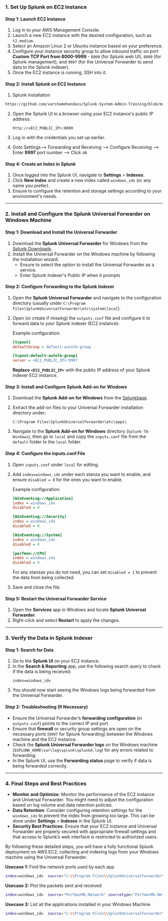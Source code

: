 ### **1. Set Up Splunk on EC2 Instance**

#### **Step 1: Launch EC2 Instance**
1. Log in to your AWS Management Console.
2. Launch a new EC2 instance with the desired configuration, such as `t2.medium`.
3. Select an Amazon Linux 2 or Ubuntu instance based on your preference.
4. Configure your instance security group to allow inbound traffic on port **Custom TCP Port from 8000-9999** - `8000` (for Splunk web UI), `8089` (for Splunk management), and `9997` (for the Universal Forwarder to send data to the Splunk indexer). 
5. Once the EC2 instance is running, SSH into it.

#### **Step 2: Install Splunk on EC2 Instance**
1. Splunk Installation
```bash 
https://github.com/varshamohandass/Splunk-System-Admin-Training/blob/main/Splunk_enterprise_instalation_linux_9.2.2.md
```
2. Open the Splunk UI in a browser using your EC2 instance's public IP address:
   ```
   http://<EC2_PUBLIC_IP>:8000
   ```

3. Log in with the credentials you set up earlier.
4. Goto Settings--> Forwarding and Receiving --> Configure Receiving --> Enter **9997** port number --> Click ok

#### **Step 4: Create an Index in Splunk**
1. Once logged into the Splunk UI, navigate to **Settings** > **Indexes**.
2. Click **New Index** and create a new index called `windows_idx` (or any name you prefer).
3. Ensure to configure the retention and storage settings according to your environment's needs.

---

### **2. Install and Configure the Splunk Universal Forwarder on Windows Machine**

#### **Step 1: Download and Install the Universal Forwarder**
1. Download the **Splunk Universal Forwarder** for Windows from the [Splunk Downloads](https://www.splunk.com/en_us/download/universal-forwarder.html).
2. Install the Universal Forwarder on the Windows machine by following the installation wizard.
   - Ensure to select the option to install the Universal Forwarder as a service.
   - Enter Splunk Indexer's Public IP when it prompts

#### **Step 2: Configure Forwarding to the Splunk Indexer**
1. Open the **Splunk Universal Forwarder** and navigate to the configuration directory (usually under `C:\Program Files\SplunkUniversalForwarder\etc\system\local`).
2. Open (or create if missing) the `outputs.conf` file and configure it to forward data to your Splunk indexer (EC2 instance):

   Example configuration:
   ```ini
   [tcpout]
   defaultGroup = default-autolb-group

   [tcpout:default-autolb-group]
   server = <EC2_PUBLIC_IP>:9997

   ```

   **Replace `<EC2_PUBLIC_IP>`** with the public IP address of your Splunk indexer EC2 instance.

#### **Step 3: Install and Configure Splunk Add-on for Windows**
1. Download the **Splunk Add-on for Windows** from the [Splunkbase](https://splunkbase.splunk.com/app/742/).
2. Extract the add-on files to your Universal Forwarder installation directory under:
   ```text
   C:\Program Files\SplunkUniversalForwarder\etc\apps\
   ```

3. Navigate to the **Splunk Add-on for Windows** directory (`Splunk-TA-Windows`), then go to `local` and copy the `inputs.conf` file from the `default` folder to the `local` folder.

#### **Step 4: Configure the inputs.conf File**
1. Open `inputs.conf` under `local` for editing.
2. Add `index=windows_idx` under each stanza you want to enable, and ensure `disabled = 0` for the ones you want to enable.

   Example configuration:
   ```ini
   [WinEventLog://Application]
   index = windows_idx
   disabled = 0

   [WinEventLog://Security]
   index = windows_idx
   disabled = 0

   [WinEventLog://System]
   index = windows_idx
   disabled = 0

   [perfmon://CPU]
   index = windows_idx
   disabled = 0
   ```

   For any stanzas you do not need, you can set `disabled = 1` to prevent the data from being collected.

3. Save and close the file.

#### **Step 5: Restart the Universal Forwarder Service**
1. Open the **Services** app in Windows and locate **Splunk Universal Forwarder**.
2. Right-click and select **Restart** to apply the changes.

---

### **3. Verify the Data in Splunk Indexer**

#### **Step 1: Search for Data**
1. Go to the **Splunk UI** on your EC2 instance.
2. In the **Search & Reporting** app, use the following search query to check if the data is being received:
   ```spl
   index=windows_idx
   ```
3. You should now start seeing the Windows logs being forwarded from the Universal Forwarder.

#### **Step 2: Troubleshooting (If Necessary)**
- Ensure the Universal Forwarder’s **forwarding configuration** (in `outputs.conf`) points to the correct IP and port.
- Ensure that **firewall** or security group settings are open on the necessary ports (`9997` for Splunk forwarding) between the Windows machine and the EC2 instance.
- Check the **Splunk Universal Forwarder logs** on the Windows machine (`$SPLUNK_HOME\var\log\splunk\splunkd.log`) for any errors related to forwarding.
- In the Splunk UI, use the **Forwarding status** page to verify if data is being forwarded correctly.

---

### **4. Final Steps and Best Practices**

- **Monitor and Optimize**: Monitor the performance of the EC2 instance and Universal Forwarder. You might need to adjust the configuration based on log volume and data retention policies.
- **Data Retention**: Consider configuring retention settings for the `windows_idx` to prevent the index from growing too large. This can be done under **Settings** > **Indexes** in the Splunk UI.
- **Security Best Practices**: Ensure that your EC2 instance and Universal Forwarder are properly secured with appropriate firewall settings and that access to Splunk’s web interface is restricted to authorized users.

By following these detailed steps, you will have a fully functional Splunk deployment on AWS EC2, collecting and indexing logs from your Windows machine using the Universal Forwarder.


**Usecase 1:** Find the network ports used by each app

```bash
index=windows_idx  source="C:\\Program Files\\SplunkUniversalForwarder\\etc\\apps\\Splunk_TA_windows\\bin\\win_listening_ports.bat" sourcetype="Script:ListeningPorts" | table appname transport dest_ip dest_port 
```

**Usecase 2:** Plot the packets sent and received

```bash
index=windows_idx  source="PerfmonMk:Network" sourcetype="PerfmonMk:Network" | timechart span=10m sum(Packets_Received/sec) as Packets_Received sum(Packets_Sent/sec) as Packets_Sent
```

**Usecase 3:** List all the applications installed in your Windows Machine

```bash
index=windows_idx  source="C:\\Program Files\\SplunkUniversalForwarder\\etc\\apps\\Splunk_TA_windows\\bin\\win_installed_apps.bat" sourcetype="Script:InstalledApps"| table DisplayName
```
